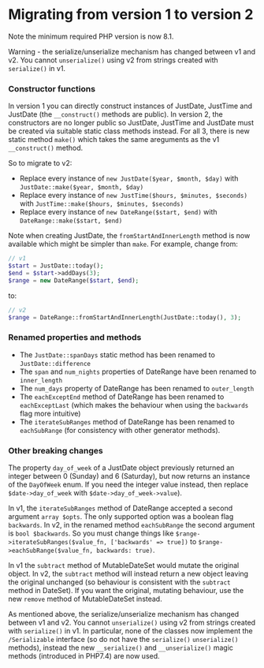 
# Migrating from version 1 to version 2

Note the minimum required PHP version is now 8.1.

Warning - the serialize/unserialize mechanism has changed between v1 and v2.  You cannot `unserialize()` using v2 from strings created with `serialize()` in v1.


### Constructor functions

In version 1 you can directly construct instances of JustDate, JustTime and JustDate (the `__construct()` methods are public). In version 2, the constructors are no longer public so JustDate, JustTime and JustDate must be created via suitable static class methods instead.  For all 3, there is new static method `make()` which takes the same areguments as the v1 `__construct()` method.

So to migrate to v2:

 - Replace every instance of `new JustDate($year, $month, $day)` with `JustDate::make($year, $month, $day)`
 - Replace every instance of `new JustTime($hours, $minutes, $seconds)` with `JustTime::make($hours, $minutes, $seconds)`
 - Replace every instance of `new DateRange($start, $end)` with `DateRange::make($start, $end)`

 Note when creating JustDate, the `fromStartAndInnerLength` method is now available which might be simpler than `make`.  For example, change from:

 ```php
// v1
$start = JustDate::today();
$end = $start->addDays(3);
$range = new DateRange($start, $end);
 ```

to:

```php
// v2
$range = DateRange::fromStartAndInnerLength(JustDate::today(), 3);
```

### Renamed properties and methods

 - The `JustDate::spanDays` static method has been renamed to `JustDate::difference`
 - The `span` and `num_nights` properties of DateRange have been renamed to `inner_length`
 - The `num_days` property of DateRange has been renamed to `outer_length`
 - The `eachExceptEnd` method of DateRange has been renamed to `eachExceptLast` (which makes the behaviour when using the `backwards` flag more intuitive)
 - The `iterateSubRanges` method of DateRange has been renamed to `eachSubRange` (for consistency with other generator methods).


### Other breaking changes

The property `day_of_week` of a JustDate object previously returned an integer between 0 (Sunday) and 6 (Saturday), but now returns an instance of the `DayOfWeek` enum. If you need the integer value instead, then replace `$date->day_of_week` with `$date->day_of_week->value`).

In v1, the `iterateSubRanges` method of DateRange accepted a second argument `array $opts`.  The only supported option was a boolean flag `backwards`.  In v2, in the renamed method `eachSubRange` the second argument is `bool $backwards`. So you must change things like `$range->iterateSubRanges($value_fn, ['backwards' => true])` to `$range->eachSubRange($value_fn, backwards: true)`.

In v1 the `subtract` method of MutableDateSet would mutate the original object. In v2, the `subtract` method will instead return a new object leaving the original unchanged (so behaviour is consistent with the `subtract` method in DateSet).  If you want the original, mutating behaviour, use the new `remove` method of MutableDateSet instead.

As mentioned above, the serialize/unserialize mechanism has changed between v1 and v2.  You cannot `unserialize()` using v2 from strings created with `serialize()` in v1. In particular, none of the classes now implement the `/Serializable` interface (so do not have the `serialize()` `unserialize()` methods), instead the new `__serialize()` and `__unserialize()` magic methods (introduced in PHP7.4) are now used.

